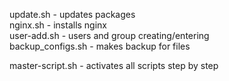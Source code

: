 update.sh - updates packages  
nginx.sh - installs nginx  
user-add.sh - users and group creating/entering  
backup_configs.sh - makes backup for files  
  
master-script.sh - activates all scripts step by step  
